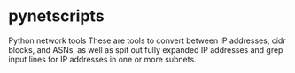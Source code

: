 # pynetscripts
Python network tools
These are tools to convert between IP addresses, cidr blocks, and ASNs, as well as spit out fully expanded IP addresses and grep input lines for IP addresses in one or more subnets.
